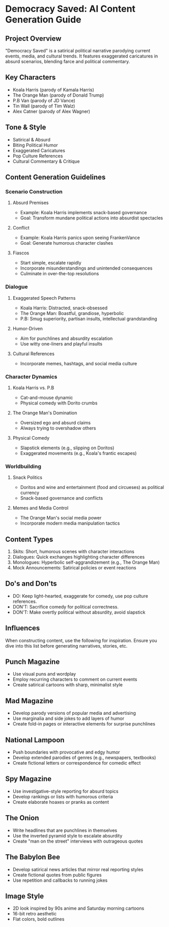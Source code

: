# Democracy Saved: AI Content Generation Guide

## Project Overview

"Democracy Saved" is a satirical political narrative parodying current events, media, and cultural trends. It features exaggerated caricatures in absurd scenarios, blending farce and political commentary.

## Key Characters

- Koala Harris (parody of Kamala Harris)
- The Orange Man (parody of Donald Trump)
- P.B Van (parody of JD Vance)
- Tin Wall (parody of Tim Walz)
- Alex Catner (parody of Alex Wagner)

## Tone & Style

- Satirical & Absurd
- Biting Political Humor
- Exaggerated Caricatures
- Pop Culture References
- Cultural Commentary & Critique

## Content Generation Guidelines

### Scenario Construction

1. Absurd Premises
   - Example: Koala Harris implements snack-based governance
   - Goal: Transform mundane political actions into absurdist spectacles

2. Conflict
   - Example: Koala Harris panics upon seeing FrankenVance
   - Goal: Generate humorous character clashes

3. Fiascos
   - Start simple, escalate rapidly
   - Incorporate misunderstandings and unintended consequences
   - Culminate in over-the-top resolutions

### Dialogue

1. Exaggerated Speech Patterns
   - Koala Harris: Distracted, snack-obsessed
   - The Orange Man: Boastful, grandiose, hyperbolic
   - P.B: Smug superiority, partisan insults, intellectual grandstanding

2. Humor-Driven
   - Aim for punchlines and absurdity escalation
   - Use witty one-liners and playful insults

3. Cultural References
   - Incorporate memes, hashtags, and social media culture

### Character Dynamics

1. Koala Harris vs. P.B
   - Cat-and-mouse dynamic
   - Physical comedy with Dorito crumbs

2. The Orange Man's Domination
   - Oversized ego and absurd claims
   - Always trying to overshadow others

3. Physical Comedy
   - Slapstick elements (e.g., slipping on Doritos)
   - Exaggerated movements (e.g., Koala's frantic escapes)

### Worldbuilding

1. Snack Politics
   - Doritos and wine and entertainment (food and circueses) as political currency
   - Snack-based governance and conflicts

2. Memes and Media Control
   - The Orange Man's social media power
   - Incorporate modern media manipulation tactics

## Content Types

1. Skits: Short, humorous scenes with character interactions
2. Dialogues: Quick exchanges highlighting character differences
3. Monologues: Hyperbolic self-aggrandizement (e.g., The Orange Man)
4. Mock Announcements: Satirical policies or event reactions

## Do's and Don'ts

- DO: Keep light-hearted, exaggerate for comedy, use pop culture references.
- DON'T: Sacrifice comedy for political correctness.
- DON'T: Make overtly political without absurdity, avoid slapstick

## Influences

When constructing content, use the following for inspiration. Ensure you dive into this list before generating narratives, stories, etc.

## Punch Magazine

- Use visual puns and wordplay
- Employ recurring characters to comment on current events
- Create satirical cartoons with sharp, minimalist style

## Mad Magazine

- Develop parody versions of popular media and advertising
- Use marginalia and side jokes to add layers of humor
- Create fold-in pages or interactive elements for surprise punchlines

## National Lampoon

- Push boundaries with provocative and edgy humor
- Develop extended parodies of genres (e.g., newspapers, textbooks)
- Create fictional letters or correspondence for comedic effect

## Spy Magazine

- Use investigative-style reporting for absurd topics
- Develop rankings or lists with humorous criteria
- Create elaborate hoaxes or pranks as content

## The Onion

- Write headlines that are punchlines in themselves
- Use the inverted pyramid style to escalate absurdity
- Create "man on the street" interviews with outrageous quotes

## The Babylon Bee

- Develop satirical news articles that mirror real reporting styles
- Create fictional quotes from public figures
- Use repetition and callbacks to running jokes

## Image Style

- 2D look inspired by 90s anime and Saturday morning cartoons
- 16-bit retro aesthetic
- Flat colors, bold outlines
